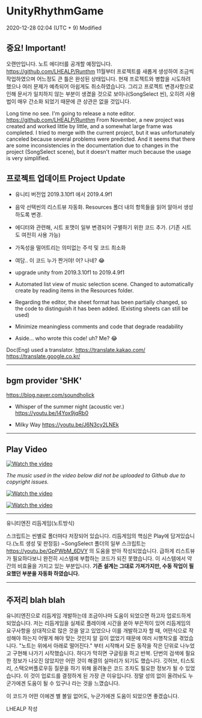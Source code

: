 # UnityRhythmGame

2020-12-28 02:04 (UTC + 9) Modified

## 중요! Important!

오랜만입니다.
노트 에디터를 공개할 예정입니다. https://github.com/LHEALP/Runthm
11월부터 프로젝트를 새롭게 생성하여 조금씩 작업하였으며 어느정도 큰 틀은 완성된 상태입니다.
현재 프로젝트와 병합을 시도하려 했으나 여러 문제가 예측되어 아쉽게도 취소하였습니다.
그리고 프로젝트 변경사항으로 인해 문서가 일치하지 않는 부분이 생겼을 것으로 보이나(SongSelect 씬), 오히려 사용법이 매우 간소화 되었기 때문에 큰 상관은 없을 것입니다.

Long time no see.
I'm going to release a note editor. https://github.com/LHEALP/Runthm
From November, a new project was created and worked little by little, and a somewhat large frame was completed.
I tried to merge with the current project, but it was unfortunately canceled because several problems were predicted.
And it seems that there are some inconsistencies in the documentation due to changes in the project (SongSelect scene), but it doesn't matter much because the usage is very simplified.

## 프로젝트 업데이트 Project Update
+ 유니티 버전업 2019.3.10f1 에서 2019.4.9f1
+ 음악 선택씬의 리스트뷰 자동화. Resources 폴더 내의 항목들을 읽어 알아서 생성하도록 변경.
+ 에디터와 관련해, 시트 포맷이 일부 변경되어 구별하기 위한 코드 추가. (기존 시트도 여전히 사용 가능)
+ 가독성을 떨어트리는 의미없는 주석 및 코드 최소화
+ 여담.. 이 코드 누가 짠거야! 어? 나네? 😂

+ upgrade unity from 2019.3.10f1 to 2019.4.9f1
+ Automated list view of music selection scene. Changed to automatically create by reading items in the Resources folder.
+ Regarding the editor, the sheet format has been partially changed, so the code to distinguish it has been added. (Existing sheets can still be used)
+ Minimize meaningless comments and code that degrade readability
+ Aside... who wrote this code! uh? Me? 😂

Doc(Eng) used a translator.
https://translate.kakao.com/
https://translate.google.co.kr/

-------------------------
## bgm provider 'SHK'
https://blog.naver.com/soundholick

+ Whisper of the summer night (acoustic ver.)
https://youtu.be/I4Yox9jqRb0

+ Milky Way
https://youtu.be/J6N3cy2LNEk

-------------------------
## Play Video

[![Watch the video](https://img.youtube.com/vi/WKaMFs3Du6g/0.jpg)](https://youtu.be/WKaMFs3Du6g)


*The music used in the video below did not be uploaded to Github due to copyright issues.*

[![Watch the video](https://img.youtube.com/vi/T_xeteBYZ88/0.jpg)](https://youtu.be/T_xeteBYZ88)

[![Watch the video](https://img.youtube.com/vi/GhWhDXBq6aM/0.jpg)](https://youtu.be/GhWhDXBq6aM)


-------------------------
유니티엔진 리듬게임(노트방식)

스크립트는 씬별로 폴더마다 저장되어 있습니다.
리듬게임의 핵심은 Play에 담겨있습니다.(노트 생성 및 판정등)
~SongSelect 폴더의 일부 스크립트는 https://youtu.be/GpPWbM_6DVY 의 도움을 받아 작성되었습니다.
급하게 리스트뷰가 필요하다보니 완전히 시스템에 부합하는 코드가 되진 못했습니다. 이 시스템에서 약간의 비효율을 가지고 있는 부분입니다.
**기존 설계는 그대로 가져가지만, 수동 작업이 필요했던 부분을 자동화 하였습니다.**


----------------------------------------
## 주저리 blah blah
유니티엔진으로 리듬게임 개발하는데 조금이나마 도움이 되었으면 하고자 업로드하게 되었습니다.
저는 리듬게임을 실제로 플레이에 시간을 쏟아 부은적이 있어 리듬게임의 요구사항을 상대적으로 많은 것을 알고 있었으나
이를 개발하고자 할 때, 어떤식으로 작성해야 하는지 어떻게 해야 맞는 것인지 알 길이 없었기 때문에 여러 시행착오를 겪었습니다.
"노트는 위에서 아래로 떨어진다." 부터 시작해서 모든 동작을 작은 단위로 나누었고 구현해 나가기 시작했습니다.
하다가 막히면 구글링을 하고 반복. 단번의 검색에 필요한 정보가 나오진 않았지만 어떤 것이 해결의 실마리가 되기도 했습니다.
깃허브, 티스토리, 스택오버플로우등 질문을 하기 위해 올려놓은 코드 조차도 필요한 정보가 될 수 있었습니다.
이 것이 업로드를 결정하게 된 가장 큰 이유입니다.
정말 성의 없이 올려놔도 누군가에겐 도움이 될 수 있구나 라는 것을 느꼈습니다.

이 코드가 어떤 이에겐 별 볼일 없어도, 누군가에겐 도움이 되었으면 좋겠습니다.

LHEALP 작성
